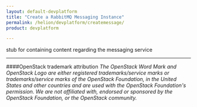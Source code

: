 ```yaml
---
layout: default-devplatform
title: "Create a RabbitMQ Messaging Instance"
permalink: /helion/devplatform/createmessage/
product: devplatform

---
```

<!--UNDER REVISION-->

stub for containing content regarding the messaging service

----
####OpenStack trademark attribution
*The OpenStack Word Mark and OpenStack Logo are either registered trademarks/service marks or trademarks/service marks of the OpenStack Foundation, in the United States and other countries and are used with the OpenStack Foundation's permission. We are not affiliated with, endorsed or sponsored by the OpenStack Foundation, or the OpenStack community.*


 
